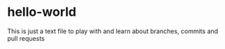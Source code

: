 # hello-world

This is just a text file to play with and learn about branches, commits and pull requests

